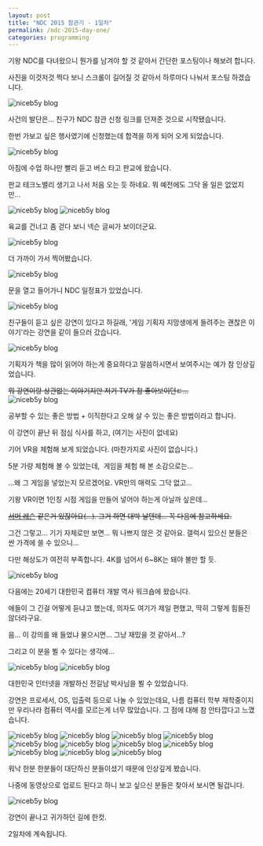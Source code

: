 ```yaml
---
layout: post
title: "NDC 2015 참관기 - 1일차"
permalink: /ndc-2015-day-one/
categories: programming
---
```

기왕 NDC를 다녀왔으니 뭔가를 남겨야 할 것 같아서 간단한 포스팅이나 해보려 합니다.

사진을 이것저것 찍다 보니 스크롤이 길어질 것 같아서 하루마다 나눠서 포스팅 하겠습니다.

<img src="/images/E1L0-TrWW.jpg" alt="niceb5y blog" class="w-full">

사건의 발단은... 친구가 NDC 참관 신청 링크를 던져준 것으로 시작됐습니다.

한번 가보고 싶은 행사였기에 신청했는데 합격을 하게 되어 오게 되었습니다.

<img src="/images/V1e8zar--.jpg" alt="niceb5y blog" class="w-full">

아침에 수업 하나만 빨리 듣고 버스 타고 판교에 왔습니다.

판교 테크노밸리 생기고 나서 처음 오는 듯 하네요. 뭐 예전에도 그닥 올 일은 없었지만...

<img src="/images/E1xW7Trb-.jpg" alt="niceb5y blog" class="w-full">

<img src="/images/4kahGTSZb.jpg" alt="niceb5y blog" class="w-full">

육교를 건너고 좀 걷다 보니 넥슨 글씨가 보이더군요.  

<img src="/images/4yyEQarW-.jpg" alt="niceb5y blog" class="w-full">

더 가까이 가서 찍어봤습니다.

<img src="/images/EJvL7prWb.jpg" alt="niceb5y blog" class="w-full">

문을 열고 들어가니 NDC 일정표가 있었습니다.

<img src="/images/E12K7TBZZ.jpg" alt="niceb5y blog" class="w-full">

친구들이 듣고 싶은 강연이 있다고 하길래, '게임 기획자 지망생에게 들려주는 괜찮은 이야기'라는 강연을 같이 들으러 갔습니다.

<img src="/images/NyfCmTBWb.jpg" alt="niceb5y blog" class="w-full">

기획자가 책을 많이 읽어야 하는게 중요하다고 말씀하시면서 보여주시는 예가 참 인상깊었습니다.

<del>뭐 강연이랑 상관없는 이야기지만 저기 TV가 참 좋아보이던ㄷ...</del>  
<img src="/images/V1bbVTBZZ.jpg" alt="niceb5y blog" class="w-full">

공부할 수 있는 좋은 방법 + 이직한다고 오해 살 수 있는 좋은 방법이라고 합니다.

이 강연이 끝난 뒤 점심 식사를 하고, (여기는 사진이 없네요)

기어 VR을 체험해 보게 되었습니다. (마찬가지로 사진이 없습니다.)

5분 가량 체험해 볼 수 있었는데,  게임을 체험 해 본 소감으로는...

...왜 그 게임을 넣었는지 모르겠어요. VR만의 매력도 그닥 없고...

기왕 VR이면 1인칭 시점 게임을 만들어 넣어야 하는게 아닐까 싶은데...

<del><a href="http://bbs2.ruliweb.daum.net/gaia/do/ruliweb/default/news/519/read?articleId=1535913&objCate1=&bbsId=G003&searchKey=subjectNcontent&itemGroupId=32&itemId=&sortKey=depth&searchValue=%25EB%25A0%2588%25EC%258A%25A8&platformId=">서머 레슨</a> 같은거 있잖아요(...). 그거 하면 대박 날텐데... 꼭 다음에 참고하세요.</del>

그건 그렇고... 기기 자체로만 보면... 뭐 나쁘지 않은 것 같아요. 갤럭시 있으신 분들은 싼 가격에 쓸 수 있으니...

다만 해상도가 여전히 부족합니다. 4K를 넘어서 6~8K는 돼야 볼만 할 듯.  

<img src="/images/4JVB4prWZ.jpg" alt="niceb5y blog" class="w-full">

다음에는 20세기 대한민국 컴퓨터 개발 역사 워크숍에 왔습니다.

애들이 그 긴걸 어떻게 듣냐고 했는데, 의자도 여기가 제일 편했고, 딱히 그렇게 힘들진 않더라구요.

음... 이 강의를 왜 들었냐 물으시면... 그냥 재밌을 것 같아서...?

그리고 이 분을 뵐 수 있다는 생각에...  

<img src="/images/Ny2PNpHW-.jpg" alt="niceb5y blog" class="w-full">

<img src="/images/4yQuVTr-W.jpg" alt="niceb5y blog" class="w-full">

대한민국 인터넷을 개발하신 전길남 박사님을 뵐 수 있었습니다.

강연은 프로세서, OS, 입출력 등으로 나눌 수 있었는데요, 나름 컴퓨터 학부 재학중이지만 우리나라 컴퓨터 역사를 모르는게 너무 많았습니다. 그 점에 대해 참 안타깝다고 느꼈습니다.

<img src="/images/VkuhHaHWW.jpg" alt="niceb5y blog" class="w-full">

<img src="/images/NkRarar-b.jpg" alt="niceb5y blog" class="w-full">

<img src="/images/E1Ik86r-b.jpg" alt="niceb5y blog" class="w-full">

<img src="/images/VknVIaS--.jpg" alt="niceb5y blog" class="w-full">

<img src="/images/V1aULpBWZ.jpg" alt="niceb5y blog" class="w-full">

<img src="/images/VyswITrbb.jpg" alt="niceb5y blog" class="w-full">

<img src="/images/E185UpSZZ.jpg" alt="niceb5y blog" class="w-full">

<img src="/images/4k6jI6SW-.jpg" alt="niceb5y blog" class="w-full">

<img src="/images/E1rpITBb-.jpg" alt="niceb5y blog" class="w-full">

<img src="/images/EkD0UpBZb.jpg" alt="niceb5y blog" class="w-full">

<img src="/images/4yZkv6HbW.jpg" alt="niceb5y blog" class="w-full">

워낙 한분 한분들이 대단하신 분들이셨기 때문에 인상깊게 봤습니다.

나중에 동영상으로 업로드 된다고 하니 보고 싶으신 분들은 찾아서 보시면 될겁니다.

<img src="/images/EktbDaHbW.jpg" alt="niceb5y blog" class="w-full">

강연이 끝나고 귀가하던 길에 한컷.

2일차에 계속됩니다.
